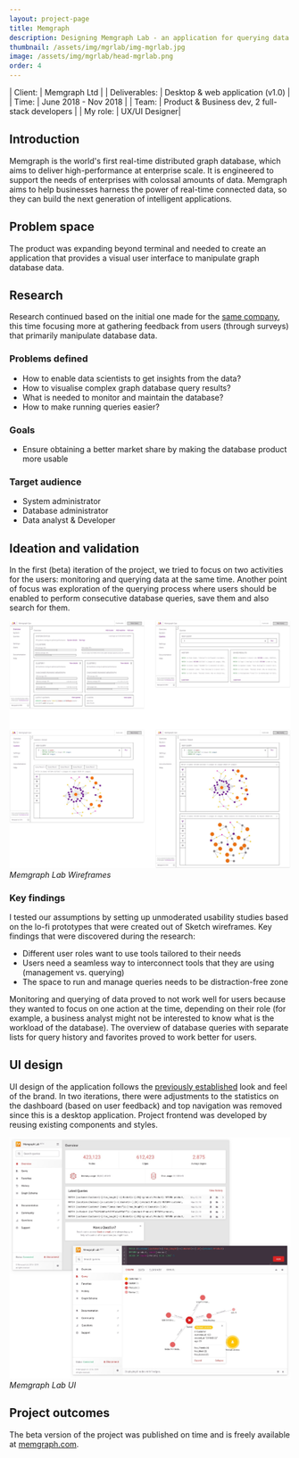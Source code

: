 ```yaml
---
layout: project-page
title: Memgraph
description: Designing Memgraph Lab - an application for querying data
thumbnail: /assets/img/mgrlab/img-mgrlab.jpg
image: /assets/img/mgrlab/head-mgrlab.png
order: 4
---
```


| Client:		| Memgraph Ltd |
| Deliverables:	| Desktop & web application (v1.0) |
| Time:		    | June 2018 - Nov 2018 |
| Team:		    | Product &amp; Business dev, 2 full-stack developers |
| My role:		| UX/UI Designer|

## Introduction 

Memgraph is the world's first real-time distributed graph database, which aims to deliver high-performance at enterprise scale. 
It is engineered to support the needs of enterprises with colossal amounts of data. Memgraph aims to help businesses harness the power of real-time connected data, so they can build the next generation of intelligent applications.


## Problem space

The product was expanding beyond terminal and needed to create an application that provides a visual user interface to manipulate graph database data.

## Research

Research continued based on the initial one made for the [same company](/projects/mgr/), this time focusing more at gathering feedback from users (through surveys) that primarily manipulate database data.

### Problems defined

- How to enable data scientists to get insights from the data?
- How to visualise complex graph database query results?
- What is needed to monitor and maintain the database?
- How to make running queries easier?

### Goals

- Ensure obtaining a better market share by making the database product more usable

### Target audience

- System administrator
- Database administrator
- Data analyst &amp; Developer

## Ideation and validation

In the first (beta) iteration of the project, we tried to focus on two activities for the users: monitoring and querying data at the same time.
Another point of focus was exploration of the querying process where users should be enabled to perform consecutive database queries, save them and also search for them.

![Memgraph Lab Wireframes](/assets/img/mgrlab/mgrlab-wf.jpg)
*Memgraph Lab Wireframes*

### Key findings

I tested our assumptions by setting up unmoderated usability studies based on the lo-fi prototypes that were created out of Sketch wireframes.
Key findings that were discovered during the research:

- Different user roles want to use tools tailored to their needs
- Users need a seamless way to interconnect tools that they are using (management vs. querying)
- The space to run and manage queries needs to be distraction-free zone

Monitoring and querying of data proved to not work well for users because they wanted to focus on one action at the time, depending on their role (for example, a business analyst might not be interested to know what is the workload of the database).
The overview of database queries with separate lists for query history and favorites proved to work better for users.

## UI design 

UI design of the application follows the [previously established](/projects/mgr/) look and feel of the brand.
In two iterations, there were adjustments to the statistics on the dashboard (based on user feedback) and top navigation was removed since this is a desktop application. 
Project frontend was developed by reusing existing components and styles.

![Memgraph Lab UI](/assets/img/mgrlab/mgrlab-ui.jpg)
*Memgraph Lab UI*

## Project outcomes

The beta version of the project was published on time and is freely available at [memgraph.com](https://memgraph.com). 